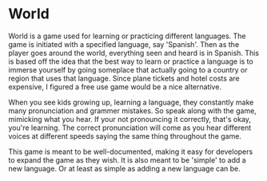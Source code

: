 World
===
World is a game used for learning or practicing different languages. The game is
initiated with a specified language, say 'Spanish'. Then as the player goes
around the world, everything seen and heard is in Spanish. This is based off the
idea that the best way to learn or practice a language is to immerse yourself by
going someplace that actually going to a country or region that uses that
language. Since plane tickets and hotel costs are expensive, I figured a free
use game would be a nice alternative.

When you see kids growing up, learning a language, they constantly make many
pronunciation and grammer mistakes. So speak along with the game, mimicking what
you hear. If your not pronouncing it correctly, that's okay, you're learning.
The correct pronunciation will come as you hear different voices at different
speeds saying the same thing throughout the game.

This game is meant to be well-documented, making it easy for developers to
expand the game as they wish. It is also meant to be 'simple' to add a new
language. Or at least as simple as adding a new language can be.
